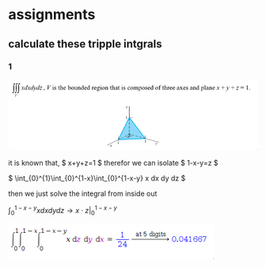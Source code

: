 # assignments

## calculate these tripple intgrals

### 1
![img2353.png](images/img2353.png)

it is known that,
$ x+y+z=1 $
therefor we can isolate
$ 1-x-y=z $

$ \int_{0}^{1}\int_{0}^{1-x}\int_{0}^{1-x-y} x dx dy dz $

then we just solve the integral from inside out

$\int_{0}^{1-x-y} x dx dy dz → x\cdot z \vert_{0}^{1-x-y}$

![img6493.png](images/img6493.png)
